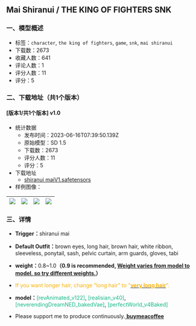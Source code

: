 ## Mai Shiranui / THE KING OF FIGHTERS SNK
### 一、模型概述

- 标签：`character`, `the king of fighters`, `game`, `snk`, `mai shiranui`
- 下载数：2673
- 收藏人数：641
- 评论人数：1
- 评分人数：11
- 评分：5

### 二、下载地址（共1个版本）

#### [版本1/共1个版本] v1.0

- 统计数据
  - 发布时间：2023-06-16T07:39:50.139Z
  - 原始模型：SD 1.5
  - 下载数：2673
  - 评分人数：11
  - 评分：5
- 下载地址
  - [shiranui maiV1.safetensors](https://civitai.com/api/download/models/97120)
- 样例图像：

| <img src="https://image.civitai.com/xG1nkqKTMzGDvpLrqFT7WA/e97bdaf8-1a62-4efd-91d4-105ec97dcabf/width=450/1189264.jpeg" /> | <img src="https://image.civitai.com/xG1nkqKTMzGDvpLrqFT7WA/eacfbdd1-b376-48b1-b31f-9ea6a31e13b0/width=450/1163824.jpeg" /> | <img src="https://image.civitai.com/xG1nkqKTMzGDvpLrqFT7WA/1f045495-1fa2-474c-a486-a98c56f1e9e3/width=450/1163876.jpeg" /> | <img src="https://image.civitai.com/xG1nkqKTMzGDvpLrqFT7WA/2146afee-4412-46fa-96e3-fee9c97cb05e/width=450/1163826.jpeg" /> |
| ---- | ---- | ---- | ---- |


### 三、详情
<ul><li><p><strong>Trigger：</strong>shiranui mai</p></li><li><p><strong>Default Outfit：</strong>brown eyes, long hair, brown hair, white ribbon, sleeveless, ponytail, sash, pelvic curtain, arm guards, gloves, tabi</p></li></ul><ul><li><p><strong>weight：</strong>0.8~1.0<strong>（0.9 is recommended, <u>Weight varies from model to model, so try different weights.</u>）</strong></p></li><li><p><span style="color:rgb(250, 176, 5)">If you want longer hair, change "long hair" to "</span><strong><u><span style="color:rgb(250, 176, 5)">very long hair</span></u></strong><span style="color:rgb(250, 176, 5)">".</span></p></li><li><p><strong>model：</strong><span style="color:rgb(18, 184, 134)">[revAnimated_v122]</span>, <span style="color:rgb(18, 184, 134)">[realisian_v40]</span>,<span style="color:rgb(18, 184, 134)"> [neverendingDreamNED_bakedVae]</span>,<span style="color:rgb(18, 184, 134)"> [perfectWorld_v4Baked]</span></p></li><li><p>Please support me to produce continuously.<a target="_blank" rel="ugc" href="https://www.buymeacoffee.com/frogthejam"> <strong>buymeacoffee</strong></a></p></li></ul>